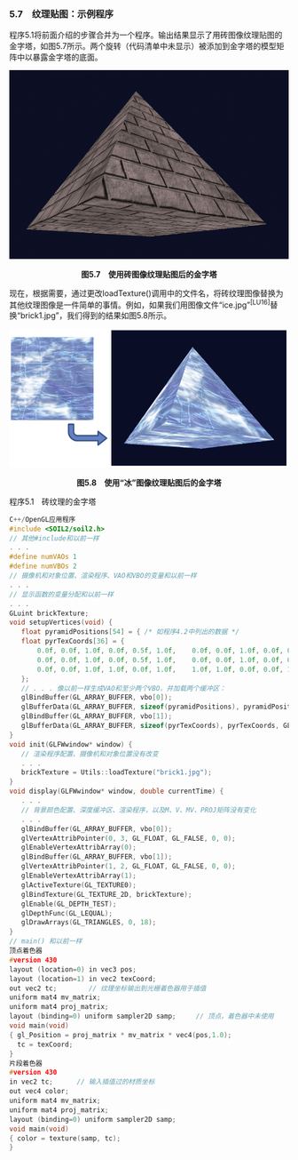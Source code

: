 ### 5.7　纹理贴图：示例程序

程序5.1将前面介绍的步骤合并为一个程序。输出结果显示了用砖图像纹理贴图的金字塔，如图5.7所示。两个旋转（代码清单中未显示）被添加到金字塔的模型矩阵中以暴露金字塔的底面。

![132.png](../images/132.png)
<center class="my_markdown"><b class="my_markdown">图5.7　使用砖图像纹理贴图后的金字塔</b></center>

现在，根据需要，通过更改loadTexture()调用中的文件名，将砖纹理图像替换为其他纹理图像是一件简单的事情。例如，如果我们用图像文件“ice.jpg”<sup class="my_markdown">[LU16]</sup>替换“brick1.jpg”，我们得到的结果如图5.8所示。

![133.png](../images/133.png)
<center class="my_markdown"><b class="my_markdown">图5.8　使用“冰”图像纹理贴图后的金字塔</b></center>

程序5.1　砖纹理的金字塔

```c
C++/OpenGL应用程序
#include <SOIL2/soil2.h>
// 其他#include和以前一样
. . .
#define numVAOs 1
#define numVBOs 2
// 摄像机和对象位置、渲染程序、VAO和VBO的变量和以前一样
. . .
// 显示函数的变量分配和以前一样
. . .
GLuint brickTexture;
void setupVertices(void) {
   float pyramidPositions[54] = { /* 如程序4.2中列出的数据 */
   float pyrTexCoords[36] = {
       0.0f, 0.0f, 1.0f, 0.0f, 0.5f, 1.0f,    0.0f, 0.0f, 1.0f, 0.0f, 0.5f, 1.0f,
       0.0f, 0.0f, 1.0f, 0.0f, 0.5f, 1.0f,    0.0f, 0.0f, 1.0f, 0.0f, 0.5f, 1.0f,
       0.0f, 0.0f, 1.0f, 1.0f, 0.0f, 1.0f,    1.0f, 1.0f, 0.0f, 0.0f, 1.0f, 0.0f
   };
   // . . . 像以前一样生成VAO和至少两个VBO，并加载两个缓冲区：
   glBindBuffer(GL_ARRAY_BUFFER, vbo[0]);
   glBufferData(GL_ARRAY_BUFFER, sizeof(pyramidPositions), pyramidPositions, GL_STATIC_DRAW);
   glBindBuffer(GL_ARRAY_BUFFER, vbo[1]);
   glBufferData(GL_ARRAY_BUFFER, sizeof(pyrTexCoords), pyrTexCoords, GL_STATIC_DRAW);
}
void init(GLFWwindow* window) {
   // 渲染程序配置、摄像机和对象位置没有改变
   . . .
   brickTexture = Utils::loadTexture("brick1.jpg");
}
void display(GLFWwindow* window, double currentTime) {
   . . .
   // 背景颜色配置、深度缓冲区、渲染程序，以及M、V、MV、PROJ矩阵没有变化
   . . .
   glBindBuffer(GL_ARRAY_BUFFER, vbo[0]);
   glVertexAttribPointer(0, 3, GL_FLOAT, GL_FALSE, 0, 0);
   glEnableVertexAttribArray(0);
   glBindBuffer(GL_ARRAY_BUFFER, vbo[1]);
   glVertexAttribPointer(1, 2, GL_FLOAT, GL_FALSE, 0, 0);
   glEnableVertexAttribArray(1);
   glActiveTexture(GL_TEXTURE0);
   glBindTexture(GL_TEXTURE_2D, brickTexture);
   glEnable(GL_DEPTH_TEST);
   glDepthFunc(GL_LEQUAL);
   glDrawArrays(GL_TRIANGLES, 0, 18);
}
// main() 和以前一样
顶点着色器
#version 430
layout (location=0) in vec3 pos;
layout (location=1) in vec2 texCoord;
out vec2 tc;        // 纹理坐标输出到光栅着色器用于插值
uniform mat4 mv_matrix;
uniform mat4 proj_matrix;
layout (binding=0) uniform sampler2D samp;     // 顶点，着色器中未使用
void main(void)
{ gl_Position = proj_matrix * mv_matrix * vec4(pos,1.0);
  tc = texCoord;
}
片段着色器
#version 430
in vec2 tc;      // 输入插值过的材质坐标
out vec4 color;
uniform mat4 mv_matrix;
uniform mat4 proj_matrix;
layout (binding=0) uniform sampler2D samp;
void main(void)
{ color = texture(samp, tc);
}
```

